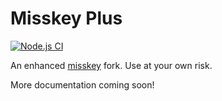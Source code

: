 # Misskey Plus
[![Node.js CI](https://github.com/foggy-llc/pluskey/actions/workflows/nodejs.yml/badge.svg)](https://github.com/foggy-llc/pluskey/actions/workflows/nodejs.yml)

An enhanced [misskey](https://github.com/misskey-dev/misskey) fork. Use at your own risk.

More documentation coming soon!
